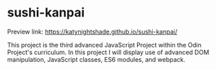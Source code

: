 # sushi-kanpai

Preview link: https://katynightshade.github.io/sushi-kanpai/

This project is the third advanced JavaScript Project within the Odin Project's curriculum. In this project I will display use of advanced DOM manipulation, JavaScript classes, ES6 modules, and webpack.

